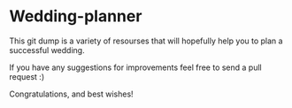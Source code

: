 # Wedding-planner

This git dump is a variety of resourses that will hopefully help you to plan a successful wedding.

If you have any suggestions for improvements feel free to send a pull request :)

Congratulations, and best wishes!
